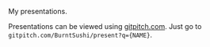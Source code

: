 My presentations.

Presentations can be viewed using
[gitpitch.com](https://gitpitch.com).
Just go to `gitpitch.com/BurntSushi/present?q={NAME}`.
